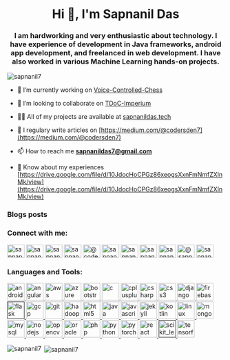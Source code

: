 <h1 align="center">Hi 👋, I'm Sapnanil Das</h1>
<h3 align="center">I am hardworking and very enthusiastic about technology. I have experience of development in Java frameworks, android app development, and freelanced in web development. I have also worked in various Machine Learning hands-on projects.</h3>

<p align="left"> <img src="https://komarev.com/ghpvc/?username=sapnanil7&label=Profile%20views&color=210eb4&style=plastic" alt="sapnanil7" /> </p>

- 🔭 I’m currently working on [Voice-Controlled-Chess](https://github.com/sapnanil7/Voice-Controlled-Chess)

- 👯 I’m looking to collaborate on [TDoC-Imperium](https://github.com/lugnitdgp/TDoC-Imperium)

- 👨‍💻 All of my projects are available at [sapnanildas.tech](sapnanildas.tech)

- 📝 I regulary write articles on [https://medium.com/@codersden7](https://medium.com/@codersden7)

- 📫 How to reach me **sapnanildas7@gmail.com**

- 📄 Know about my experiences [https://drive.google.com/file/d/10JdocHoCPGz86xeogsXxnFmNmfZXlnMk/view](https://drive.google.com/file/d/10JdocHoCPGz86xeogsXxnFmNmfZXlnMk/view)

### Blogs posts
<!-- BLOG-POST-LIST:START -->
<!-- BLOG-POST-LIST:END -->

<p align="left">
<h3 align="left">Connect with me:</h3>
<a href="https://twitter.com/sapnanildas1" target="blank"><img align="center" src="https://cdn.jsdelivr.net/npm/simple-icons@3.0.1/icons/twitter.svg" alt="sapnanildas1" height="30" width="40" /></a>
<a href="https://linkedin.com/in/sapnanil7" target="blank"><img align="center" src="https://cdn.jsdelivr.net/npm/simple-icons@3.0.1/icons/linkedin.svg" alt="sapnanil7" height="30" width="40" /></a>
<a href="https://kaggle.com/sapnanildas" target="blank"><img align="center" src="https://cdn.jsdelivr.net/npm/simple-icons@3.0.1/icons/kaggle.svg" alt="sapnanildas" height="30" width="40" /></a>
<a href="https://instagram.com/sapnanil7" target="blank"><img align="center" src="https://cdn.jsdelivr.net/npm/simple-icons@3.0.1/icons/instagram.svg" alt="sapnanil7" height="30" width="40" /></a>
<a href="https://medium.com/@codersden7" target="blank"><img align="center" src="https://cdn.jsdelivr.net/npm/simple-icons@3.0.1/icons/medium.svg" alt="@codersden7" height="30" width="40" /></a>
<a href="https://www.youtube.com/c/sapnanil das" target="blank"><img align="center" src="https://cdn.jsdelivr.net/npm/simple-icons@3.0.1/icons/youtube.svg" alt="sapnanil das" height="30" width="40" /></a>
<a href="https://www.codechef.com/users/sapnanil7" target="blank"><img align="center" src="https://cdn.jsdelivr.net/npm/simple-icons@3.1.0/icons/codechef.svg" alt="sapnanil7" height="30" width="40" /></a>
<a href="https://www.hackerrank.com/sapnanildas7" target="blank"><img align="center" src="https://cdn.jsdelivr.net/npm/simple-icons@3.0.1/icons/hackerrank.svg" alt="sapnanildas7" height="30" width="40" /></a>
<a href="https://codeforces.com/profile/sapnanil7" target="blank"><img align="center" src="https://cdn.jsdelivr.net/npm/simple-icons@3.0.1/icons/codeforces.svg" alt="sapnanil7" height="30" width="40" /></a>
<a href="https://www.hackerearth.com/@sapnanil7" target="blank"><img align="center" src="https://cdn.jsdelivr.net/npm/simple-icons@3.0.1/icons/hackerearth.svg" alt="@sapnanil7" height="30" width="40" /></a>
<a href="https://www.topcoder.com/members/sapnanil7" target="blank"><img align="center" src="https://cdn.jsdelivr.net/npm/simple-icons@3.0.1/icons/topcoder.svg" alt="sapnanil7" height="30" width="40" /></a>
</p>

<h3 align="left">Languages and Tools:</h3>
<p align="left"> <a href="https://developer.android.com" target="_blank"> <img src="https://devicons.github.io/devicon/devicon.git/icons/android/android-original-wordmark.svg" alt="android" width="40" height="40"/> </a> <a href="https://angular.io" target="_blank"> <img src="https://devicons.github.io/devicon/devicon.git/icons/angularjs/angularjs-original.svg" alt="angularjs" width="40" height="40"/> </a> <a href="https://aws.amazon.com" target="_blank"> <img src="https://devicons.github.io/devicon/devicon.git/icons/amazonwebservices/amazonwebservices-original-wordmark.svg" alt="aws" width="40" height="40"/> </a> <a href="https://azure.microsoft.com/en-in/" target="_blank"> <img src="https://www.vectorlogo.zone/logos/microsoft_azure/microsoft_azure-icon.svg" alt="azure" width="40" height="40"/> </a> <a href="https://getbootstrap.com" target="_blank"> <img src="https://devicons.github.io/devicon/devicon.git/icons/bootstrap/bootstrap-plain.svg" alt="bootstrap" width="40" height="40"/> </a> <a href="https://www.cprogramming.com/" target="_blank"> <img src="https://devicons.github.io/devicon/devicon.git/icons/c/c-original.svg" alt="c" width="40" height="40"/> </a> <a href="https://www.w3schools.com/cpp/" target="_blank"> <img src="https://devicons.github.io/devicon/devicon.git/icons/cplusplus/cplusplus-original.svg" alt="cplusplus" width="40" height="40"/> </a> <a href="https://www.w3schools.com/cs/" target="_blank"> <img src="https://devicons.github.io/devicon/devicon.git/icons/csharp/csharp-original.svg" alt="csharp" width="40" height="40"/> </a> <a href="https://www.w3schools.com/css/" target="_blank"> <img src="https://devicons.github.io/devicon/devicon.git/icons/css3/css3-original-wordmark.svg" alt="css3" width="40" height="40"/> </a> <a href="https://www.djangoproject.com/" target="_blank"> <img src="https://devicons.github.io/devicon/devicon.git/icons/django/django-original.svg" alt="django" width="40" height="40"/> </a> <a href="https://firebase.google.com/" target="_blank"> <img src="https://www.vectorlogo.zone/logos/firebase/firebase-icon.svg" alt="firebase" width="40" height="40"/> </a> <a href="" target="_blank"> <img src="https://www.vectorlogo.zone/logos/pocoo_flask/pocoo_flask-icon.svg" alt="flask" width="40" height="40"/> </a> <a href="https://cloud.google.com" target="_blank"> <img src="https://www.vectorlogo.zone/logos/google_cloud/google_cloud-icon.svg" alt="gcp" width="40" height="40"/> </a> <a href="https://git-scm.com/" target="_blank"> <img src="https://www.vectorlogo.zone/logos/git-scm/git-scm-icon.svg" alt="git" width="40" height="40"/> </a> <a href="https://hadoop.apache.org/" target="_blank"> <img src="https://www.vectorlogo.zone/logos/apache_hadoop/apache_hadoop-icon.svg" alt="hadoop" width="40" height="40"/> </a> <a href="https://www.w3.org/html/" target="_blank"> <img src="https://devicons.github.io/devicon/devicon.git/icons/html5/html5-original-wordmark.svg" alt="html5" width="40" height="40"/> </a> <a href="https://www.java.com" target="_blank"> <img src="https://devicons.github.io/devicon/devicon.git/icons/java/java-original-wordmark.svg" alt="java" width="40" height="40"/> </a> <a href="https://developer.mozilla.org/en-US/docs/Web/JavaScript" target="_blank"> <img src="https://devicons.github.io/devicon/devicon.git/icons/javascript/javascript-original.svg" alt="javascript" width="40" height="40"/> </a> <a href="https://jekyllrb.com/" target="_blank"> <img src="https://www.vectorlogo.zone/logos/jekyllrb/jekyllrb-icon.svg" alt="jekyll" width="40" height="40"/> </a> <a href="https://kotlinlang.org" target="_blank"> <img src="https://www.vectorlogo.zone/logos/kotlinlang/kotlinlang-icon.svg" alt="kotlin" width="40" height="40"/> </a> <a href="https://www.linux.org/" target="_blank"> <img src="https://devicons.github.io/devicon/devicon.git/icons/linux/linux-original.svg" alt="linux" width="40" height="40"/> </a> <a href="https://www.mongodb.com/" target="_blank"> <img src="https://devicons.github.io/devicon/devicon.git/icons/mongodb/mongodb-original-wordmark.svg" alt="mongodb" width="40" height="40"/> </a> <a href="https://www.mysql.com/" target="_blank"> <img src="https://devicons.github.io/devicon/devicon.git/icons/mysql/mysql-original-wordmark.svg" alt="mysql" width="40" height="40"/> </a> <a href="https://nodejs.org" target="_blank"> <img src="https://devicons.github.io/devicon/devicon.git/icons/nodejs/nodejs-original-wordmark.svg" alt="nodejs" width="40" height="40"/> </a> <a href="https://opencv.org/" target="_blank"> <img src="https://www.vectorlogo.zone/logos/opencv/opencv-icon.svg" alt="opencv" width="40" height="40"/> </a> <a href="https://www.oracle.com/" target="_blank"> <img src="https://devicons.github.io/devicon/devicon.git/icons/oracle/oracle-original.svg" alt="oracle" width="40" height="40"/> </a> <a href="https://www.php.net" target="_blank"> <img src="https://devicons.github.io/devicon/devicon.git/icons/php/php-original.svg" alt="php" width="40" height="40"/> </a> <a href="https://www.python.org" target="_blank"> <img src="https://devicons.github.io/devicon/devicon.git/icons/python/python-original.svg" alt="python" width="40" height="40"/> </a> <a href="https://pytorch.org/" target="_blank"> <img src="https://www.vectorlogo.zone/logos/pytorch/pytorch-icon.svg" alt="pytorch" width="40" height="40"/> </a> <a href="https://reactjs.org/" target="_blank"> <img src="https://devicons.github.io/devicon/devicon.git/icons/react/react-original-wordmark.svg" alt="react" width="40" height="40"/> </a> <a href="" target="_blank"> <img src="https://upload.wikimedia.org/wikipedia/commons/0/05/Scikit_learn_logo_small.svg" alt="scikit_learn" width="40" height="40"/> </a> <a href="https://www.tensorflow.org" target="_blank"> <img src="https://www.vectorlogo.zone/logos/tensorflow/tensorflow-icon.svg" alt="tensorflow" width="40" height="40"/> </a> </p>

<p><img align="left" src="https://github-readme-stats.vercel.app/api/top-langs/?username=sapnanil7&layout=compact" alt="sapnanil7" /></p>

<p>&nbsp;<img align="center" src="https://github-readme-stats.vercel.app/api?username=sapnanil7&show_icons=true" alt="sapnanil7" /></p>
